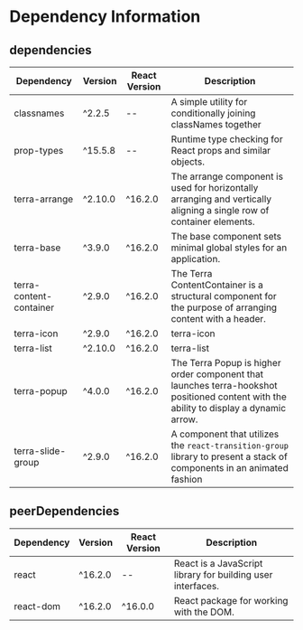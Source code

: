 # Dependency Information

## dependencies
| Dependency | Version | React Version | Description |
|-|-|-|-|
| classnames | ^2.2.5 | -- | A simple utility for conditionally joining classNames together |
| prop-types | ^15.5.8 | -- | Runtime type checking for React props and similar objects. |
| terra-arrange | ^2.10.0 | ^16.2.0 | The arrange component is used for horizontally arranging and vertically aligning a single row of container elements. |
| terra-base | ^3.9.0 | ^16.2.0 | The base component sets minimal global styles for an application. |
| terra-content-container | ^2.9.0 | ^16.2.0 | The Terra ContentContainer is a structural component for the purpose of arranging content with a header. |
| terra-icon | ^2.9.0 | ^16.2.0 | terra-icon |
| terra-list | ^2.10.0 | ^16.2.0 | terra-list |
| terra-popup | ^4.0.0 | ^16.2.0 | The Terra Popup is higher order component that launches terra-hookshot positioned content with the ability to display a dynamic arrow. |
| terra-slide-group | ^2.9.0 | ^16.2.0 | A component that utilizes the `react-transition-group` library to present a stack of components in an animated fashion |

## peerDependencies
| Dependency | Version | React Version | Description |
|-|-|-|-|
| react | ^16.2.0 | -- | React is a JavaScript library for building user interfaces. |
| react-dom | ^16.2.0 | ^16.0.0 | React package for working with the DOM. |
